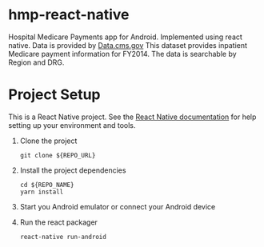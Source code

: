 # hmp-react-native

Hospital Medicare Payments app for Android. Implemented using react native.
Data is provided by
[Data.cms.gov](https://data.cms.gov/Medicare-Inpatient/Inpatient-Prospective-Payment-System-IPPS-Provider/9zmi-76w9)
This dataset provides inpatient Medicare payment information for FY2014.
The data is searchable by Region and DRG.

# Project Setup

This is a React Native project.
See the
[React Native documentation](https://facebook.github.io/react-native/docs/getting-started.html "Getting Started")
for help setting up your environment and tools.

1.  Clone the project
                
        git clone ${REPO_URL}

2.  Install the project dependencies

        cd ${REPO_NAME}
        yarn install

3.  Start you Android emulator or connect your Android device

4.  Run the react packager
    
        react-native run-android

